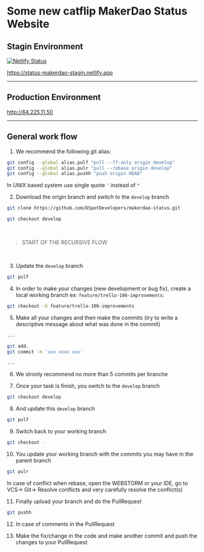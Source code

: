 # Some new catflip MakerDao Status Website


## Stagin Environment
[![Netlify Status](https://api.netlify.com/api/v1/badges/d1f262dc-3865-49aa-9c7a-6d42212c8c2f/deploy-status)](https://status-makerdao-stagin.netlify.app/)

https://status-makerdao-stagin.netlify.app

<hr>

## Production Environment

http://64.225.11.50

<hr>

## General work flow

1. We recommend the following git alias:

```sh
git config --global alias.pulf "pull --ff-only origin develop"
git config --global alias.pulr "pull --rebase origin develop"
git config --global alias.pushh "push origin HEAD"
```
In UNIX based system use single quote `'` instead of `"`

2. Download the origin branch and switch to the `develop` branch
```sh
git clone https://github.com/DSpotDevelopers/makerdao-status.git

git checkout develop
```

<br>

>START OF THE RECURSIVE FLOW

<br>

3. Update the `develop` branch

```sh
git pulf
```

4. In order to make your changes (new development or bug fix), create a local working branch ex: `feature/trello-106-improvements`:

```sh
git checkout -b feature/trello-106-improvements
```


5. Make all your changes and then make the commits (try to write a descriptive message about what was done in the commit)

```sh
...

git add.
git commit -m 'xxx xxxx xxx'

...
```


6. We stronly recommend no more than 5 commits per branche

7. Once your task is finish, you switch to the `develop` branch
 
```sh
git checkout develop
```

8. And update this `develop` branch

```sh
git pulf
```

9. Switch back to your working branch

```sh
git checkout -
```

10. You update your working branch with the commits you may have in the parent branch

```sh
git pulr
```

 In case of conflict when rebase, open the WEBSTORM or your IDE, go to VCS-> Git-> Resolve conflicts and very carefully resolve the conflict(s)

11. Finally upload your branch and do the PullRequest

```sh
git pushh
```

12. In case of comments in the PullRequest

13. Make the fix/change in the code and make another commit and push the changes to your PullRequest
